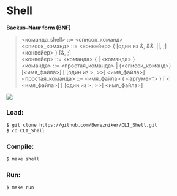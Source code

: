 # Shell 

**Backus–Naur form (BNF)**

> <команда_shell> ::= <список_команд>  
> <список_команд> ::= <конвейер> { \[один из &, &&, ||, ;\] <конвейер> } \[&, ;\]  
> <конвейер> ::= <команда> { | <команда> }  
> <команда> ::= <простая_команда> | (<список_команд>)\[<имя_файла>\] \[ \[один из >, >>\] <имя_файла>\]  
> <простая_команда> ::= <имя_файла> { <аргумент> } \[ < <имя_файла>\] \[ \[один из >, >>\] <имя_файла>\]  

<img src="https://github.com/Berezniker/Shell/blob/master/console.png">

### Load:
```sh
$ git clone https://github.com/Berezniker/CLI_Shell.git
$ cd CLI_Shell
```

### Compile:
```sh
$ make shell
```

### Run:
```sh
$ make run
```
